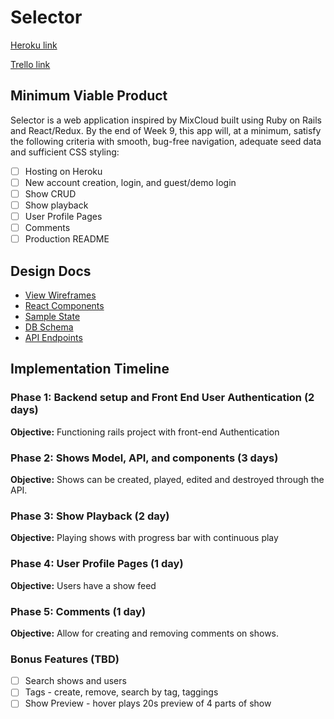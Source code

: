 # Selector

[Heroku link][heroku]

[Trello link][trello]

[heroku]: https://www.heroku.com/
[trello]: https://trello.com/b/JJJEV2XT/selector

## Minimum Viable Product

Selector is a web application inspired by MixCloud built using Ruby on Rails and React/Redux. By the end of Week 9, this app will, at a minimum, satisfy the following criteria with smooth, bug-free navigation, adequate seed data and sufficient CSS styling:

- [ ] Hosting on Heroku
- [ ] New account creation, login, and guest/demo login
- [ ] Show CRUD
- [ ] Show playback
- [ ] User Profile Pages
- [ ] Comments
- [ ] Production README

## Design Docs
* [View Wireframes][wireframes]
* [React Components][components]
* [Sample State][state]
* [DB Schema][schema]
* [API Endpoints][api]

[wireframes]: ./wireframes/
[components]: ./component-hierarchy.md
[state]: ./sample-state.md
[schema]: ./schema.md
[api]: ./api-endpoints.md

## Implementation Timeline

### Phase 1: Backend setup and Front End User Authentication (2 days)

**Objective:** Functioning rails project with front-end Authentication

### Phase 2: Shows Model, API, and components (3 days)

**Objective:** Shows can be created, played, edited and destroyed through the API.

### Phase 3: Show Playback (2 day)

**Objective:** Playing shows with progress bar with continuous play

### Phase 4: User Profile Pages (1 day)

**Objective:** Users have a show feed

### Phase 5: Comments (1 day)

**Objective:** Allow for creating and removing comments on shows.

### Bonus Features (TBD)
- [ ] Search shows and users
- [ ] Tags - create, remove, search by tag, taggings
- [ ] Show Preview - hover plays 20s preview of 4 parts of show
